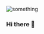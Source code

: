 ![something](https://user-images.githubusercontent.com/94475074/196970448-acbfe6bf-e80a-487c-be8a-6e7df66d127c.jpg)

### Hi there 👋

<!--
**AghaDurrezKhan/AghaDurrezKhan** is a ✨ _special_ ✨ repository because its `README.md` (this file) appears on your GitHub profile.

Here are some ideas to get you started:

- 🔭 I’m currently working on ...
- 🌱 I’m currently learning ...
- 👯 I’m looking to collaborate on ...
- 🤔 I’m looking for help with ...
- 💬 Ask me about ...
- 📫 How to reach me: ...
- 😄 Pronouns: ...
- ⚡ Fun fact: ...
-->

